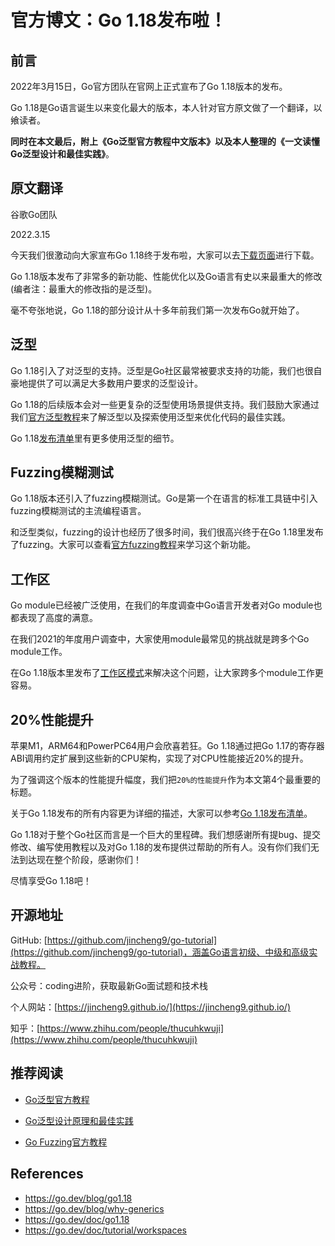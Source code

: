 # 官方博文：Go 1.18发布啦！

## 前言

2022年3月15日，Go官方团队在官网上正式宣布了Go 1.18版本的发布。

Go 1.18是Go语言诞生以来变化最大的版本，本人针对官方原文做了一个翻译，以飨读者。

**同时在本文最后，附上《Go泛型官方教程中文版本》以及本人整理的《一文读懂Go泛型设计和最佳实践》**。

## 原文翻译

谷歌Go团队

2022.3.15

今天我们很激动向大家宣布Go 1.18终于发布啦，大家可以去[下载页面](https://go.dev/dl/)进行下载。

Go 1.18版本发布了非常多的新功能、性能优化以及Go语言有史以来最重大的修改(编者注：最重大的修改指的是泛型)。

毫不夸张地说，Go 1.18的部分设计从十多年前我们第一次发布Go就开始了。

## 泛型

Go 1.18引入了对泛型的支持。泛型是Go社区最常被要求支持的功能，我们也很自豪地提供了可以满足大多数用户要求的泛型设计。

Go 1.18的后续版本会对一些更复杂的泛型使用场景提供支持。我们鼓励大家通过我们[官方泛型教程](https://mp.weixin.qq.com/s?__biz=Mzg2MTcwNjc1Mg==&mid=2247483720&idx=1&sn=57ec4877dfd364a59deacf1e74a4fb66&chksm=ce124e27f965c731432dcc89d1e0563cf84baaef482eaa068a91bee61f10cf85b433923b83b4&token=1183396486&lang=zh_CN#rd)来了解泛型以及探索使用泛型来优化代码的最佳实践。

Go 1.18[发布清单](https://go.dev/doc/go1.18)里有更多使用泛型的细节。

## Fuzzing模糊测试

Go 1.18版本还引入了fuzzing模糊测试。Go是第一个在语言的标准工具链中引入fuzzing模糊测试的主流编程语言。

和泛型类似，fuzzing的设计也经历了很多时间，我们很高兴终于在Go 1.18里发布了fuzzing。大家可以查看[官方fuzzing教程](https://mp.weixin.qq.com/s?__biz=Mzg2MTcwNjc1Mg==&mid=2247483931&idx=1&sn=41fc064855d6f2cba24944c0378fee24&chksm=ce124d74f965c46273746ed9054d7149b2eccabcac627ce56388fb5431b0b14b06e284a857b3&token=1183396486&lang=zh_CN#rd)来学习这个新功能。

## 工作区

Go module已经被广泛使用，在我们的年度调查中Go语言开发者对Go module也都表现了高度的满意。

在我们2021的年度用户调查中，大家使用module最常见的挑战就是跨多个Go module工作。

在Go 1.18版本里发布了[工作区模式](https://go.dev/doc/tutorial/workspaces)来解决这个问题，让大家跨多个module工作更容易。

## 20%性能提升

苹果M1，ARM64和PowerPC64用户会欣喜若狂。Go 1.18通过把Go 1.17的寄存器ABI调用约定扩展到这些新的CPU架构，实现了对CPU性能接近20%的提升。

为了强调这个版本的性能提升幅度，我们把`20%的性能提升`作为本文第4个最重要的标题。

关于Go 1.18发布的所有内容更为详细的描述，大家可以参考[Go 1.18发布清单](https://go.dev/doc/go1.18)。

Go 1.18对于整个Go社区而言是一个巨大的里程碑。我们想感谢所有提bug、提交修改、编写使用教程以及对Go 1.18的发布提供过帮助的所有人。没有你们我们无法到达现在整个阶段，感谢你们！

尽情享受Go 1.18吧！



## 开源地址

GitHub: [https://github.com/jincheng9/go-tutorial](https://github.com/jincheng9/go-tutorial)，涵盖Go语言初级、中级和高级实战教程。

公众号：coding进阶，获取最新Go面试题和技术栈

个人网站：[https://jincheng9.github.io/](https://jincheng9.github.io/)

知乎：[https://www.zhihu.com/people/thucuhkwuji](https://www.zhihu.com/people/thucuhkwuji)



## 推荐阅读

* [Go泛型官方教程]((https://mp.weixin.qq.com/s?__biz=Mzg2MTcwNjc1Mg==&mid=2247483720&idx=1&sn=57ec4877dfd364a59deacf1e74a4fb66&chksm=ce124e27f965c731432dcc89d1e0563cf84baaef482eaa068a91bee61f10cf85b433923b83b4&token=1183396486&lang=zh_CN#rd))

* [Go泛型设计原理和最佳实践](https://mp.weixin.qq.com/s?__biz=Mzg2MTcwNjc1Mg==&mid=2247483731&idx=1&sn=b2258b28e2f3c16b065a5a1b22c15b0d&chksm=ce124e3cf965c72a6a22e0ed15deda8238567407bbd7157a79753fc8b605727ab2153009493c&token=1183396486&lang=zh_CN#rd)

* [Go Fuzzing官方教程](https://mp.weixin.qq.com/s?__biz=Mzg2MTcwNjc1Mg==&mid=2247483931&idx=1&sn=41fc064855d6f2cba24944c0378fee24&chksm=ce124d74f965c46273746ed9054d7149b2eccabcac627ce56388fb5431b0b14b06e284a857b3&token=1183396486&lang=zh_CN#rd)

  

## References

* https://go.dev/blog/go1.18
* https://go.dev/blog/why-generics
* https://go.dev/doc/go1.18
* https://go.dev/doc/tutorial/workspaces